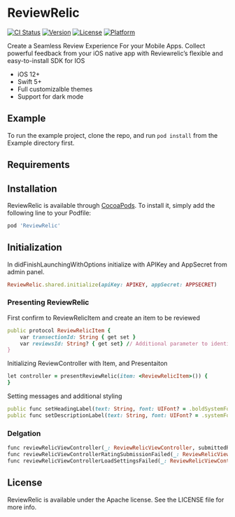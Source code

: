 # ReviewRelic

[![CI Status](https://img.shields.io/travis/raheelsadiq/ReviewRelic.svg?style=flat)](https://travis-ci.org/raheelsadiq/ReviewRelic)
[![Version](https://img.shields.io/cocoapods/v/ReviewRelic.svg?style=flat)](https://cocoapods.org/pods/ReviewRelic)
[![License](https://img.shields.io/cocoapods/l/ReviewRelic.svg?style=flat)](https://cocoapods.org/pods/ReviewRelic)
[![Platform](https://img.shields.io/cocoapods/p/ReviewRelic.svg?style=flat)](https://cocoapods.org/pods/ReviewRelic)


Create a Seamless Review Experience For your Mobile Apps. Collect powerful feedback from your iOS native app with Reviewrelic’s flexible and easy-to-install SDK for IOS
- iOS 12+
- Swift 5+
- Full customizalble themes
- Support for dark mode

## Example

To run the example project, clone the repo, and run `pod install` from the Example directory first.

## Requirements

## Installation

ReviewRelic is available through [CocoaPods](https://cocoapods.org). To install
it, simply add the following line to your Podfile:

```ruby
pod 'ReviewRelic'
```

## Initialization
In didFinishLaunchingWithOptions initialize with APIKey and AppSecret from admin panel.
```ruby
ReviewRelic.shared.initialize(apiKey: APIKEY, appSecret: APPSECRET)
```

### Presenting ReviewRelic

First confirm to ReviewRelicItem and create an item to be reviewed
```ruby
public protocol ReviewRelicItem {
    var transectionId: String { get set }
    var reviewsId: String? { get set} // Additional parameter to identify application user
}
```

Initializing ReviewController with Item, and Presentaiton 
```ruby
let controller = presentReviewRelic(item: <ReviewRelicItem>()) {
}
```
Setting messages and additional styling
```ruby
public func setHeadingLabel(text: String, font: UIFont? = .boldSystemFont(ofSize: 14), textColor: UIColor? = .darkText) {
public func setDescriptionLabel(text: String, font: UIFont? = .systemFont(ofSize: 14), textColor: UIColor? = .darkText) {
```
### Delgation

```ruby
func reviewRelicViewController(_: ReviewRelicViewController, submittedReviewRating data: ReviewRelic.Transaction)
func reviewRelicViewControllerRatingSubmissionFailed(_: ReviewRelicViewController)
func reviewRelicViewControllerLoadSettingsFailed(_: ReviewRelicViewController)
```

## License

ReviewRelic is available under the Apache license. See the LICENSE file for more info.

